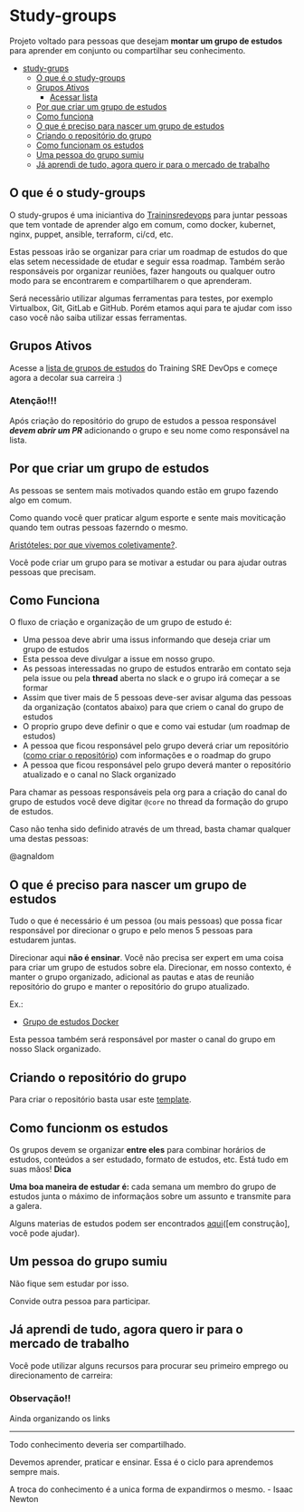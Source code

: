 # Study-groups
Projeto voltado para pessoas que desejam **montar um grupo de estudos** para aprender em conjunto ou compartilhar seu conhecimento.

<!-- TOC depthFrom:1 depthTo:6 withLinks:1 updateOnSave:0 orderedList:0 -->

- [study-grups](#study-groups-)
	- [O que é o study-groups](#o-que-o-é-study-grupos)
	- [Grupos Ativos](#grupos-ativos)
	    - [Acessar lista](/grupos/GRUPOS.md)
	- [Por que criar um grupo de estudos](#por-que-criar-um-grupo-de-estudos)
	- [Como funciona](#como-funciona)
	- [O que é preciso para nascer um grupo de estudos](#o-que-é-preciso-para-nascer-um-grupo-de-estudos)
	- [Criando o repositório do grupo](#criando-o-repositório-do-grupo)
	- [Como funcionam os estudos](#como-funcionam-os-estudos)
	- [Uma pessoa do grupo sumiu](#uma-pessoa-do-grupo-sumiu)
	- [Já aprendi de tudo, agora quero ir para o mercado de trabalho](#ja-aprendi-de-tudo-agora-quero-ir-para-o-mercado-de-trabalho)

<!-- /TOC -->

## O que é o study-groups

O study-grupos é uma iniciantiva do [Traininsredevops](https://trainingsredevops.gituhb.io/) para juntar pessoas que tem vontade de aprender algo em comum, como docker, kubernet, nginx, puppet, ansible, terraform, ci/cd, etc.

Estas pessoas irão se organizar para criar um roadmap de estudos do que elas setem necessidade de etudar e seguir essa roadmap. Também serão responsáveis por organizar reuniões, fazer hangouts ou qualquer outro modo para se encontrarem e compartilharem o que aprenderam.

Será necessãrio utilizar algumas ferramentas para testes, por exemplo Virtualbox, Git, GitLab e GitHub. Porém etamos aqui para te ajudar com isso caso você não saiba utilizar essas ferramentas.

## Grupos Ativos

Acesse a [lista de grupos de estudos](/grupos/GRUPOS.md) do Training SRE DevOps e começe agora a decolar sua carreira :)

### Atenção!!!

Após criação do repositório do grupo de estudos a pessoa responsável ***devem abrir um PR*** adicionando o grupo e seu nome como responsável na lista.

## Por que criar um grupo de estudos

As pessoas se sentem mais motivados quando estão em grupo fazendo algo em comum.

Como quando você quer praticar algum esporte e sente mais moviticação quando tem outras pessoas fazerndo o mesmo.

[Aristóteles: por que vivemos coletivamente?](http://www.tribunapr.com.br/noticias/aristoteles-por-que-vivemos-coletivamente/).

Você pode criar um grupo para se motivar a estudar ou para ajudar outras pessoas que precisam.

## Como Funciona

O fluxo de criação e organização de um grupo de estudo é:

- Uma pessoa deve abrir uma issus informando que deseja criar um grupo de estudos
- Esta pessoa deve divulgar a issue em nosso grupo.
- As pessoas interessadas no grupo de estudos entrarão em contato seja pela issue ou pela **thread** aberta no slack e o grupo irá começar a se formar
- Assim que tiver mais de 5 pessoas deve-ser avisar alguma das pessoas da organização (contatos abaixo) para que criem o canal do grupo de estudos
- O proprio grupo deve definir o que e como vai estudar (um roadmap de estudos)
- A pessoa que ficou responsável pelo grupo deverá criar um repositório ([como criar o repositório](https://github.com/trainingsredevops/study-group/#criando-o-repositorio-do-grupo)) com informações e o roadmap do grupo
- A pessoa que ficou responsável pelo grupo deverá manter o repositório atualizado e o canal no Slack organizado

Para chamar as pessoas responsáveis pela org para a criação do canal do grupo de estudos você deve digitar `@core` no thread da formação do grupo de estudos.

Caso não tenha sido definido através de um thread, basta chamar qualquer uma destas pessoas:

@agnaldom

## O que é preciso para nascer um grupo de estudos

Tudo o que é necessário é um pessoa (ou mais pessoas) que possa ficar responsável por direcionar o grupo e pelo menos 5 pessoas para estudarem juntas.

Direcionar aqui **não é ensinar**. Você não precisa ser expert em uma coisa para criar um grupo de estudos sobre ela. Direcionar, em nosso contexto, é manter o grupo organizado, adicional as pautas e atas de reunião repositório do grupo e manter o repositório do grupo atualizado.

Ex.:
- [Grupo de estudos Docker](https://github.com/trainingsredevops/docker-study-group)

Esta pessoa também será responsável por master o canal do grupo em nosso Slack organizado.

## Criando o repositório do grupo

Para criar o repositório basta usar este [template](https://github.com/trainingsredevops/template-study-group).

## Como funcionm os estudos

Os grupos devem se organizar **entre eles** para combinar horários de estudos, conteúdos a ser estudado, formato de estudos, etc. Está tudo em suas mãos!
**Dica**

**Uma boa maneira de estudar é:** cada semana um membro do grupo de estudos junta o máximo de informaçãos sobre um assunto e transmite para a galera.

Alguns materias de estudos podem ser encontrados [aqui](github/material-de-apaio.md)([em construção], você pode ajudar).

## Um pessoa do grupo sumiu

Não fique sem estudar por isso.

Convide outra pessoa para participar.

## Já aprendi de tudo, agora quero ir para o mercado de trabalho

Você pode utilizar alguns recursos para procurar seu primeiro emprego ou direcionamento de carreira:

### Observação!!

Ainda organizando os links 

---

Todo conhecimento deveria ser compartilhado.

Devemos aprender, praticar e ensinar. Essa é o ciclo para aprendemos sempre mais.

A troca do conhecimento é a unica forma de expandirmos o mesmo. - Isaac Newton
